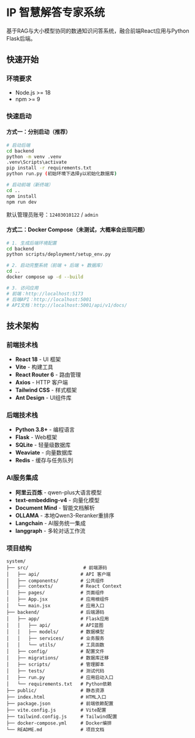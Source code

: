 # IP 智慧解答专家系统

基于RAG与大小模型协同的数通知识问答系统，融合前端React应用与Python Flask后端。

## 快速开始

### 环境要求
- Node.js >= 18
- npm >= 9

### 快速启动

#### 方式一：分别启动（推荐）
```bash
# 启动后端
cd backend
python -m venv .venv
.venv\Scripts\activate
pip install -r requirements.txt
python run.py (初始环境下选择y以初始化数据库)

# 启动前端（新终端）
cd ..
npm install
npm run dev
```

默认管理员账号：`12403010122` / `admin`

#### 方式二：Docker Compose（未测试，大概率会出现问题）
```bash
# 1. 生成后端环境配置
cd backend
python scripts/deployment/setup_env.py

# 2. 启动完整系统（前端 + 后端 + 数据库）
cd ..
docker compose up -d --build

# 3. 访问应用
# 前端：http://localhost:5173
# 后端API：http://localhost:5001
# API文档：http://localhost:5001/api/v1/docs/
```

## 技术架构

### 前端技术栈
- **React 18** - UI 框架
- **Vite** - 构建工具
- **React Router 6** - 路由管理
- **Axios** - HTTP 客户端
- **Tailwind CSS** - 样式框架
- **Ant Design** - UI组件库

### 后端技术栈
- **Python 3.8+** - 编程语言
- **Flask** - Web框架
- **SQLite** - 轻量级数据库
- **Weaviate** - 向量数据库
- **Redis** - 缓存与任务队列

### AI服务集成
- **阿里云百炼** - qwen-plus大语言模型
- **text-embedding-v4** - 向量化模型
- **Document Mind** - 智能文档解析
- **OLLAMA** - 本地Qwen3-Reranker重排序
- **Langchain** - AI服务统一集成
- **langgraph** - 多轮对话工作流

### 项目结构
```
system/
├── src/                    # 前端源码
│   ├── api/               # API 客户端
│   ├── components/        # 公共组件
│   ├── contexts/          # React Context
│   ├── pages/             # 页面组件
│   ├── App.jsx            # 应用根组件
│   └── main.jsx           # 应用入口
├── backend/               # 后端源码
│   ├── app/               # Flask应用
│   │   ├── api/           # API蓝图
│   │   ├── models/        # 数据模型
│   │   ├── services/      # 业务服务
│   │   └── utils/         # 工具函数
│   ├── config/            # 配置文件
│   ├── migrations/        # 数据库迁移
│   ├── scripts/           # 管理脚本
│   ├── tests/             # 测试代码
│   ├── run.py             # 应用启动入口
│   └── requirements.txt   # Python依赖
├── public/                # 静态资源
├── index.html             # HTML入口
├── package.json           # 前端依赖配置
├── vite.config.js         # Vite配置
├── tailwind.config.js     # Tailwind配置
├── docker-compose.yml     # Docker编排
└── README.md              # 项目文档
```
